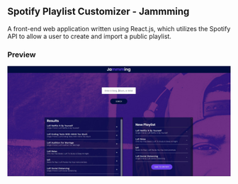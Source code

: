 
## Spotify Playlist Customizer - Jammming

A front-end web application written using React.js, which utilizes the Spotify API to allow a user to create and import a public playlist.



### Preview
![Application Preview](./preview.jpg)
